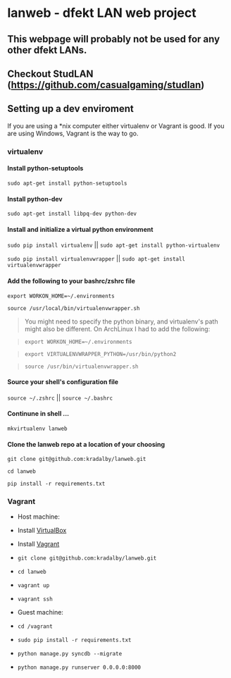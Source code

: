 # lanweb - dfekt LAN web project

## This webpage will probably not be used for any other dfekt LANs.
## Checkout StudLAN (https://github.com/casualgaming/studlan)

## Setting up a dev enviroment

If you are using a *nix computer either virtualenv or Vagrant is good. If you are using Windows, Vagrant is the way to go.

### virtualenv

#### Install python-setuptools

`sudo apt-get install python-setuptools`

#### Install python-dev
`sudo apt-get install libpq-dev python-dev`

#### Install and initialize a virtual python environment

`sudo pip install virtualenv` || `sudo apt-get install python-virtualenv`

`sudo pip install virtualenvwrapper` || `sudo apt-get install virtualenvwrapper`

#### Add the following to your bashrc/zshrc file
`export WORKON_HOME=~/.environments`

`source /usr/local/bin/virtualenvwrapper.sh`

> You might need to specify the python binary, and virtualenv's path might also be different. On ArchLinux I had to add the following:

> `export WORKON_HOME=~/.environments`

> `export VIRTUALENVWRAPPER_PYTHON=/usr/bin/python2`

> `source /usr/bin/virtualenvwrapper.sh`

#### Source your shell's configuration file

`source ~/.zshrc` || `source ~/.bashrc`

#### Continune in shell ...

`mkvirtualenv lanweb`

#### Clone the lanweb repo at a location of your choosing
`git clone git@github.com:kradalby/lanweb.git`

`cd lanweb`

`pip install -r requirements.txt`

### Vagrant

* Host machine:
 * Install [VirtualBox](https://www.virtualbox.org/wiki/Downloads)
 * Install [Vagrant](http://vagrantup.com/)
 * `git clone git@github.com:kradalby/lanweb.git`
 * `cd lanweb`
 * `vagrant up`
 * `vagrant ssh`

* Guest machine:
 * `cd /vagrant`
 * `sudo pip install -r requirements.txt`
 * `python manage.py syncdb --migrate`
 * `python manage.py runserver 0.0.0.0:8000`
